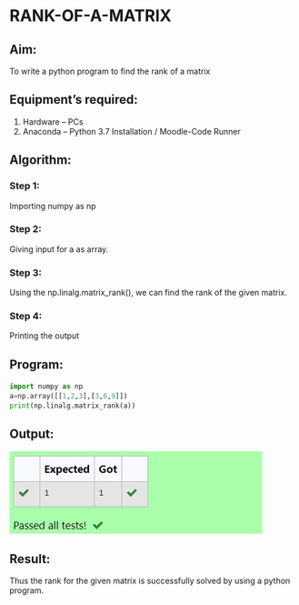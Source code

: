 # RANK-OF-A-MATRIX
## Aim:
To write a python program to find the rank of a matrix
## Equipment’s required:
1. 	Hardware – PCs
2. 	Anaconda – Python 3.7 Installation / Moodle-Code Runner
## Algorithm:
### Step 1: 
Importing numpy as np
### Step 2: 
Giving input for a as array.
### Step 3:
 Using the np.linalg.matrix_rank(), we can find the rank of the given matrix.
### Step 4: 
Printing the output
## Program:
~~~py
import numpy as np
a=np.array([[1,2,3],[3,6,9]])
print(np.linalg.matrix_rank(a))
~~~
## Output:
![rank_of_matrix](/rnk.png)
## Result:
Thus the rank for the given matrix is successfully solved by  using a python program.

